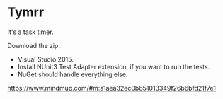 # Tymrr
It's a task timer.

Download the zip:
- Visual Studio 2015.
- Install NUnit3 Test Adapter extension, if you want to run the tests.
- NuGet should handle everything else.

https://www.mindmup.com/#m:a1aea32ec0b651013349f26b6bfd21f7e1
